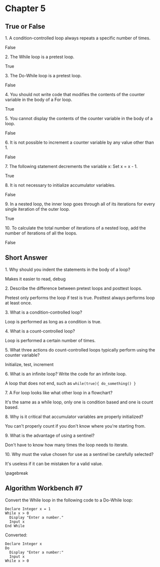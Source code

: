 # Chapter 5

## True or False

1\. A condition-controlled loop always repeats a specific number of times.

False

2\. The While loop is a pretest loop.

True

3\. The Do-While loop is a pretest loop.

False

4\. You should not write code that modifies the contents of the counter variable in the body of a For loop.

True

5\. You cannot display the contents of the counter variable in the body of a loop.

False

6\. It is not possible to increment a counter variable by any value other than 1.

False

7\. The following statement decrements the variable x: Set x = x - 1.

True

8\. It is not necessary to initialize accumulator variables.

False

9\. In a nested loop, the inner loop goes through all of its iterations for every single iteration of the outer loop.

True

10\. To calculate the total number of iterations of a nested loop, add the number of iterations of all the loops.

False

## Short Answer

1\. Why should you indent the statements in the body of a loop?

Makes it easier to read, debug

2\. Describe the difference between pretest loops and posttest loops.

Pretest only performs the loop if test is true.  Posttest always performs loop at least once.

3\. What is a condition-controlled loop?

Loop is performed as long as a condition is true.

4\. What is a count-controlled loop?

Loop is performed a certain number of times.

5\. What three actions do count-controlled loops typically perform using the counter variable?

Initialize, test, increment

6\. What is an infinite loop? Write the code for an infinite loop.

A loop that does not end, such as ```while(true){ do_something() }```

7\. A For loop looks like what other loop in a flowchart?

It's the same as a while loop, only one is condition based and one is count based.

8\. Why is it critical that accumulator variables are properly initialized?

You can't properly count if you don't know where you're starting from.

9\. What is the advantage of using a sentinel?

Don't have to know how many times the loop needs to iterate.

10\. Why must the value chosen for use as a sentinel be carefully selected?

It's useless if it can be mistaken for a valid value.

\pagebreak

## Algorithm Workbench #7

Convert the While loop in the following code to a Do-While loop:

```
Declare Integer x = 1
While x > 0
  Display "Enter a number."
  Input x
End While
```

Converted:

```
Declare Integer x
Do
  Display "Enter a number:"
  Input x
While x > 0
```
